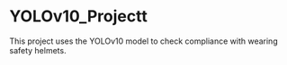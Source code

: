 # YOLOv10_Projectt
This project uses the YOLOv10 model to check compliance with wearing safety helmets.
